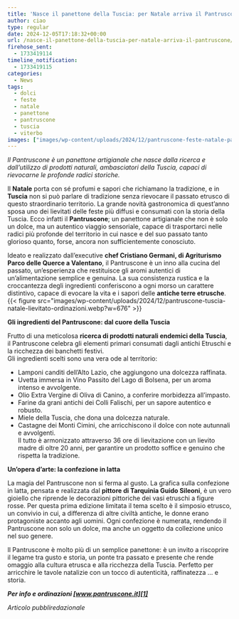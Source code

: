 ```yaml
---
title: 'Nasce il panettone della Tuscia: per Natale arriva il Pantruscone'
author: ciao
type: regular
date: 2024-12-05T17:18:32+00:00
url: /nasce-il-panettone-della-tuscia-per-natale-arriva-il-pantruscone/
firehose_sent:
  - 1733419114
timeline_notification:
  - 1733419115
categories:
  - News
tags:
  - dolci
  - feste
  - natale
  - panettone
  - pantruscone
  - tuscia
  - viterbo
images: ["images/wp-content/uploads/2024/12/pantruscone-feste-natale-panettone-gourmet-tuscia.webp"]
---
```

_Il Pantruscone è un panettone artigianale che nasce dalla ricerca e dall’utilizzo di prodotti naturali, ambasciatori della Tuscia, capaci di rievocarne le profonde radici storiche._

Il **Natale** porta con sé profumi e sapori che richiamano la tradizione, e in **Tuscia** non si può parlare di tradizione senza rievocare il passato etrusco di questo straordinario territorio. La grande novità gastronomica di quest’anno sposa uno dei lievitati delle feste più diffusi e consumati con la storia della Tuscia. Ecco infatti il **Pantruscone**; un panettone artigianale che non è solo un dolce, ma un autentico viaggio sensoriale, capace di trasportarci nelle radici più profonde del territorio in cui nasce e del suo passato tanto glorioso quanto, forse, ancora non sufficientemente conosciuto.  
  
Ideato e realizzato dall’executive **chef Cristiano Germani, di Agriturismo Parco delle Querce a Valentano**, il Pantruscone è un inno alla cucina del passato, un’esperienza che restituisce gli aromi autentici di un’alimentazione semplice e genuina. La sua consistenza rustica e la croccantezza degli ingredienti conferiscono a ogni morso un carattere distintivo, capace di evocare la vita e i sapori delle **antiche terre etrusche**.
{{< figure src="images/wp-content/uploads/2024/12/pantruscone-tuscia-natale-lievitato-ordinazioni.webp?w=676" >}}
 

**Gli ingredienti del Pantruscone: dal cuore della Tuscia**

Frutto di una meticolosa **ricerca di prodotti naturali endemici della Tuscia**, il Pantruscone celebra gli elementi primari consumati dagli antichi Etruschi e la ricchezza dei banchetti festivi.  
Gli ingredienti scelti sono una vera ode al territorio:

<ul class="wp-block-list">
  <li>
    Lamponi canditi dell&#8217;Alto Lazio, che aggiungono una dolcezza raffinata.
  </li>
  <li>
    Uvetta immersa in Vino Passito del Lago di Bolsena, per un aroma intenso e avvolgente.
  </li>
  <li>
    Olio Extra Vergine di Oliva di Canino, a conferire morbidezza all’impasto.
  </li>
  <li>
    Farine da grani antichi dei Colli Falischi, per un sapore autentico e robusto.
  </li>
  <li>
    Miele della Tuscia, che dona una dolcezza naturale.
  </li>
  <li>
    Castagne dei Monti Cimini, che arricchiscono il dolce con note autunnali e avvolgenti.<br />Il tutto è armonizzato attraverso 36 ore di lievitazione con un lievito madre di oltre 20 anni, per garantire un prodotto soffice e genuino che rispetta la tradizione.
  </li>
</ul>

**Un’opera d’arte: la confezione in latta**

La magia del Pantruscone non si ferma al gusto. La grafica sulla confezione in latta, pensata e realizzata dal **pittore di Tarquinia Guido Sileoni**, è un vero gioiello che riprende le decorazioni pittoriche dei vasi etruschi a figure rosse. Per questa prima edizione limitata il tema scelto è il simposio etrusco, un convivio in cui, a differenza di altre civiltà antiche, le donne erano protagoniste accanto agli uomini. Ogni confezione è numerata, rendendo il Pantruscone non solo un dolce, ma anche un oggetto da collezione unico nel suo genere.  
  
Il Pantruscone è molto più di un semplice panettone: è un invito a riscoprire il legame tra gusto e storia, un ponte tra passato e presente che rende omaggio alla cultura etrusca e alla ricchezza della Tuscia. Perfetto per arricchire le tavole natalizie con un tocco di autenticità, raffinatezza … e storia.

_**Per info e ordinazioni  [www.pantruscone.it][1]**_

_Articolo pubbliredazionale_

 [1]: http://www.pantruscone.it/